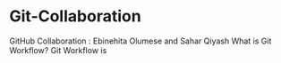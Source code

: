 # Git-Collaboration
GitHub Collaboration : Ebinehita Olumese and Sahar Qiyash
What is Git Workflow?
Git Workflow is 